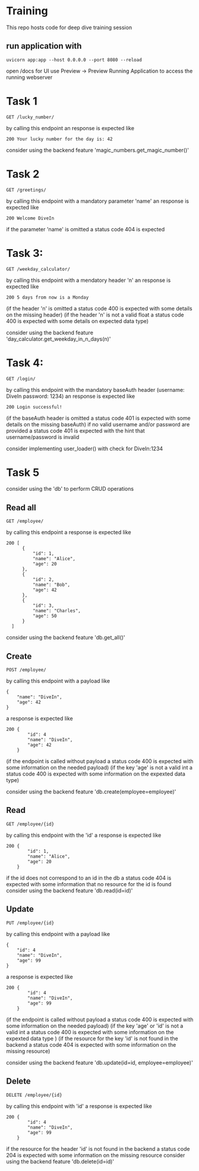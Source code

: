 # Training
This repo hosts code for deep dive training session

## run application with
    uvicorn app:app --host 0.0.0.0 --port 8080 --reload
    
open /docs for UI
use Preview -> Preview Running Application to access the running webserver



# Task 1

    GET /lucky_number/

by calling this endpoint an response is expected like

    200 Your lucky number for the day is: 42

consider using the backend feature 'magic_numbers.get_magic_number()'



# Task 2
    
    GET /greetings/
    
by calling this endpoint with a mandatory parameter 'name' an response is expected like
    
    200 Welcome DiveIn
    
if the parameter 'name' is omitted a status code 404 is expected



# Task 3:
    
    GET /weekday_calculator/
    
by calling this endpoint with a mendatory header 'n' an response is expected like
    
    200 5 days from now is a Monday
    
(if the header 'n' is omitted a status code 400 is expected with some details on the missing header)
(if the header 'n' is not a valid float a status code 400 is expected with some details on expected data type)
    
consider using the backend feature 'day_calculator.get_weekday_in_n_days(n)'



# Task 4:

    GET /login/
    
by calling this endpoint with the mandatory baseAuth header (username: DiveIn password: 1234) an response is expected like
    
    200 Login successful!
    
(if the baseAuth header is omitted a status code 401 is expected with some details on the missing baseAuth)
if no valid username and/or password are provided a status code 401 is expected with the hint that username/password is invalid
    
consider implementing user_loader() with check for DiveIn:1234

# Task 5

consider using the 'db' to perform CRUD operations

## Read all

    GET /employee/

by calling this endpoint a response is expected like

    200 [
          {
              "id": 1,
              "name": "Alice",
              "age": 20
          },
          {
              "id": 2,
              "name": "Bob",
              "age": 42
          },
          {
              "id": 3,
              "name": "Charles",
              "age": 50
          }
      ]

consider using the backend feature 'db.get_all()'
    

## Create

    POST /employee/

by calling this endpoint with a payload like

    {
        "name": "DiveIn",
        "age": 42
    }
    
a response is expected like

    200 {
            "id": 4
            "name": "DiveIn",
            "age": 42
        }

(if the endpoint is called without payload a status code 400 is expected with some information on the needed payload)
(if the key 'age' is not a valid int a status code 400 is expected with some information on the expexted data type)

consider using the backend feature 'db.create(employee=employee)'


## Read

    GET /employee/{id}

by calling this endpoint with the 'id' a response is expected like

    200 {
            "id": 1,
            "name": "Alice",
            "age": 20
        }

if the id does not correspond to an id in the db a status code 404 is expected with some information that no resource for the id is found    
consider using the backend feature 'db.read(id=id)'

## Update

    PUT /employee/{id}

by calling this endpoint with a payload like

    {
        "id": 4
        "name": "DiveIn",
        "age": 99
    }
    
a response is expected like

    200 {
            "id": 4
            "name": "DiveIn",
            "age": 99
        }

(if the endpoint is called without payload a status code 400 is expected with some information on the needed payload)
(if the key 'age' or 'id' is not a valid int a status code 400 is expected with some information on the expexted data type )
(if the resource for the key 'id' is not found in the backend a status code 404 is expected with some information on the missing resource)

consider using the backend feature 'db.update(id=id, employee=employee)'


## Delete

    DELETE /employee/{id}

by calling this endpoint with 'id' a response is expected like

    200 {
            "id": 4
            "name": "DiveIn",
            "age": 99
        }

if the resource for the header 'id' is not found in the backend a status code 204 is expected with some information on the missing resource
consider using the backend feature 'db.delete(id=id)'
